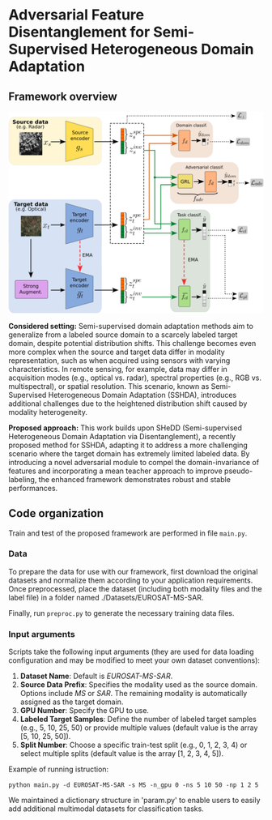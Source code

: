 # Adversarial Feature Disentanglement for Semi-Supervised Heterogeneous Domain Adaptation

## Framework overview 
![A-SHeDD architecture](Arch.png)

**Considered setting:** Semi-supervised domain adaptation methods aim to generalize from a labeled source domain to a scarcely labeled target domain, despite potential distribution shifts. This challenge becomes even more complex when the source and target data differ in modality representation, such as when acquired using sensors with varying characteristics. In remote sensing, for example, data may differ in acquisition modes (e.g., optical vs. radar), spectral properties (e.g., RGB vs. multispectral), or spatial resolution. This scenario, known as Semi-Supervised Heterogeneous Domain Adaptation (SSHDA), introduces additional challenges due to the heightened distribution shift caused by modality heterogeneity.

**Proposed approach:** This work builds upon SHeDD (Semi-supervised Heterogeneous Domain Adaptation via Disentanglement), a recently proposed method for SSHDA, adapting it to address a more challenging scenario where the target domain has extremely limited labeled data. By introducing a novel adversarial module to compel the domain-invariance of features and incorporating a mean teacher approach to improve pseudo-labeling, the enhanced framework demonstrates robust and stable performances.


## Code organization

Train and test of the proposed framework are performed in file `main.py`.

### Data
To prepare the data for use with our framework, first download the original datasets and normalize them according to your application requirements. Once preprocessed, place the dataset (including both modality files and the label file) in a folder named ./Datasets/EUROSAT-MS-SAR.

Finally, run `preproc.py` to generate the necessary training data files.

### Input arguments 
Scripts take the following input arguments (they are used for data loading configuration and may be modified to meet your own dataset conventions):
1) **Dataset Name**: Default is *EUROSAT-MS-SAR*.  
2) **Source Data Prefix**: Specifies the modality used as the source domain. Options include *MS* or *SAR*. The remaining modality is automatically assigned as the target domain.  
3) **GPU Number**: Specify the GPU to use.  
4) **Labeled Target Samples**: Define the number of labeled target samples (e.g., 5, 10, 25, 50) or provide multiple values (default value is the array [5, 10, 25, 50]).  
5) **Split Number**: Choose a specific train-test split (e.g., 0, 1, 2, 3, 4) or select multiple splits (default value is the array [1, 2, 3, 4, 5]).

Example of running istruction:

<!---->

    python main.py -d EUROSAT-MS-SAR -s MS -n_gpu 0 -ns 5 10 50 -np 1 2 5

We maintained a dictionary structure in 'param.py' to enable users to easily add additional multimodal datasets for classification tasks.
